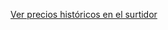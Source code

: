 [Ver precios históricos en el surtidor](https://public.tableau.com/app/profile/liam.mac.gaw/viz/PreciosHistricosenelSurtidor-Final/PreciosHistricosenelSurtidor?publish=yes)

